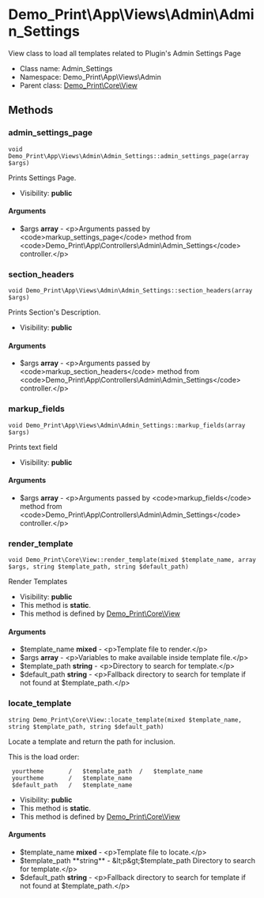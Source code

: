 Demo_Print\App\Views\Admin\Admin_Settings
===============

View class to load all templates related to Plugin&#039;s Admin Settings Page




* Class name: Admin_Settings
* Namespace: Demo_Print\App\Views\Admin
* Parent class: [Demo_Print\Core\View](Demo_Print-Core-View.md)







Methods
-------


### admin_settings_page

    void Demo_Print\App\Views\Admin\Admin_Settings::admin_settings_page(array $args)

Prints Settings Page.



* Visibility: **public**


#### Arguments
* $args **array** - &lt;p&gt;Arguments passed by &lt;code&gt;markup_settings_page&lt;/code&gt; method from &lt;code&gt;Demo_Print\App\Controllers\Admin\Admin_Settings&lt;/code&gt; controller.&lt;/p&gt;



### section_headers

    void Demo_Print\App\Views\Admin\Admin_Settings::section_headers(array $args)

Prints Section's Description.



* Visibility: **public**


#### Arguments
* $args **array** - &lt;p&gt;Arguments passed by &lt;code&gt;markup_section_headers&lt;/code&gt; method from  &lt;code&gt;Demo_Print\App\Controllers\Admin\Admin_Settings&lt;/code&gt; controller.&lt;/p&gt;



### markup_fields

    void Demo_Print\App\Views\Admin\Admin_Settings::markup_fields(array $args)

Prints text field



* Visibility: **public**


#### Arguments
* $args **array** - &lt;p&gt;Arguments passed by &lt;code&gt;markup_fields&lt;/code&gt; method from &lt;code&gt;Demo_Print\App\Controllers\Admin\Admin_Settings&lt;/code&gt; controller.&lt;/p&gt;



### render_template

    void Demo_Print\Core\View::render_template(mixed $template_name, array $args, string $template_path, string $default_path)

Render Templates



* Visibility: **public**
* This method is **static**.
* This method is defined by [Demo_Print\Core\View](Demo_Print-Core-View.md)


#### Arguments
* $template_name **mixed** - &lt;p&gt;Template file to render.&lt;/p&gt;
* $args **array** - &lt;p&gt;Variables to make available inside template file.&lt;/p&gt;
* $template_path **string** - &lt;p&gt;Directory to search for template.&lt;/p&gt;
* $default_path **string** - &lt;p&gt;Fallback directory to search for template if not found at $template_path.&lt;/p&gt;



### locate_template

    string Demo_Print\Core\View::locate_template(mixed $template_name, string $template_path, string $default_path)

Locate a template and return the path for inclusion.

This is the load order:

     yourtheme       /   $template_path  /   $template_name
     yourtheme       /   $template_name
     $default_path   /   $template_name

* Visibility: **public**
* This method is **static**.
* This method is defined by [Demo_Print\Core\View](Demo_Print-Core-View.md)


#### Arguments
* $template_name **mixed** - &lt;p&gt;Template file to locate.&lt;/p&gt;
* $template_path **string** - &lt;p&gt;$template_path Directory to search for template.&lt;/p&gt;
* $default_path **string** - &lt;p&gt;Fallback directory to search for template if not found at $template_path.&lt;/p&gt;


